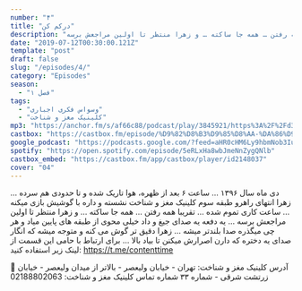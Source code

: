 ```yaml
---
number: "۴"
title: "درکم کن"
description: "دی ماه سال ۱۳۹۶ … ساعت ۶ بعد از ظهره، هوا تاریک شده و تا حدودی هم سرده … زهرا انتهای راهرو  طبقه سوم کلینیک مغز و شناخت نشسته و داره با گوشیش بازی میکنه … ساعت کاری تموم شده … تقریبا همه رفتن … همه جا ساکته … و زهرا منتظر تا اولین مراجعش برسه …"
date: "2019-07-12T00:30:00.121Z"
template: "post"
draft: false
slug: "/episodes/4/"
category: "Episodes"
season:
  - "فصل ۱"
tags:
  - "وسواس فکری اجباری"
  - "کلینیک مغز و شناخت"
mp3: "https://anchor.fm/s/af66c88/podcast/play/3845921/https%3A%2F%2Fd3ctxlq1ktw2nl.cloudfront.net%2Fproduction%2F2019-6-12%2F18679882-48000-1-d1dfefd107c34.mp3"
castbox: "https://castbox.fm/episode/%D9%82%D8%B3%D9%85%D8%AA-%DA%86%D9%87%D8%A7%D8%B1%3A-%D8%AF%D8%B1%DA%A9%D9%85-%DA%A9%D9%86-id2148037-id169886787"
google_podcast: "https://podcasts.google.com/?feed=aHR0cHM6Ly9hbmNob3IuZm0vcy9hZjY2Yzg4L3BvZGNhc3QvcnNz&episode=ODZmYzU0NGEtYmJlOS01MjQ0LTkxODctMjdmMTFlMDU1ZTA4"
spotify: "https://open.spotify.com/episode/5eRLxHa8wbJmeNnZygQNlb"
castbox_embed: "https://castbox.fm/app/castbox/player/id2148037"
cover: "04"
---
```

دی ماه سال ۱۳۹۶ … ساعت ۶ بعد از ظهره، هوا تاریک شده و تا حدودی هم سرده … زهرا انتهای راهرو  طبقه سوم کلینیک مغز و شناخت نشسته و داره با گوشیش بازی میکنه … ساعت کاری تموم شده ... تقریبا همه رفتن ... همه جا ساکته … و زهرا منتظر تا اولین مراجعش برسه … یه دفعه یه صدای جیغ و داد خیلی محوی از طبقه های پایین میاد و هر چی میگذره صدا بلندتر میشه … زهرا دقیق تر گوش می کنه و متوجه میشه که انگار صدای یه دختره که دارن اصرارش میکنن تا بیاد بالا …
برای ارتباط با حامی این قسمت از لینک زیر استفاده کنید:
 https://t.me/contenttime 

 🏨 آدرس کلینیک مغز و شناخت:
تهران - خیابان ولیعصر - بالاتر از میدان ولیعصر - خیابان زرتشت شرقی - شماره ۳۳
 شماره تماس کلینیک مغز و شناخت: 02188802063